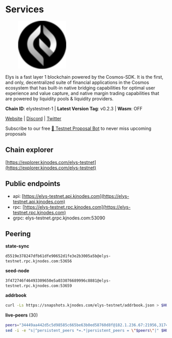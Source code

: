 # Services

<figure><img src="https://raw.githubusercontent.com/kj89/cosmos-images/main/logos/elys.png" width="150" alt=""><figcaption></figcaption></figure>

Elys is a fast layer 1 blockchain powered by the Cosmos-SDK.  It is the first, and only, decentralized suite of financial  applications in the Cosmos ecosystem that has built-in native  bridging capabilities for optimal user experience and value  capture, and native margin trading capabilities that are  powered by liquidity pools & liquidity providers.

**Chain ID**: elystestnet-1 | **Latest Version Tag**: v0.2.3 | **Wasm**: OFF

[Website](https://elys.network) | [Discord](https://discord.gg/R9Gr6Vh7vC) | [Twitter](https://twitter.com/elys_network)



Subscribe to our free [🤖 Testnet Proposal Bot](https://t.me/kjnodes_testnet_proposal_bot) to never miss upcoming proposals


## Chain explorer
[https://explorer.kjnodes.com/elys-testnet](https://explorer.kjnodes.com/elys-testnet)

## Public endpoints

* api: [https://elys-testnet.api.kjnodes.com](https://elys-testnet.api.kjnodes.com)
* rpc: [https://elys-testnet.rpc.kjnodes.com](https://elys-testnet.rpc.kjnodes.com)
* grpc: elys-testnet.grpc.kjnodes.com:53090

## Peering

**state-sync**

```text
d5519e378247dfb61dfe90652d1fe3e2b3005a5b@elys-testnet.rpc.kjnodes.com:53656
```

**seed-node**

```text
3f472746f46493309650e5a033076689996c8881@elys-testnet.rpc.kjnodes.com:53659
```

**addrbook**
```bash
curl -Ls https://snapshots.kjnodes.com/elys-testnet/addrbook.json > $HOME/.elys/config/addrbook.json
```

**live-peers** (30)
```bash
peers="34449aa442d5c5d98585c665be63b0ed58760d8f@182.1.236.67:21956,3174bb06e87392c74ad65a80c42feed816366a84@68.183.210.88:21956,116521cee5c0a5a48eec263fb21b88d559e89f2c@194.163.167.138:54656,f64d9f82cc0ed53377d362fc648b959f6aa426dd@75.119.154.0:21956,e4b07652c318b08357e5796431982169789ce2c5@159.65.32.10:21956,587e0c84a487b2e0782e5d9b80ded838db9512b9@78.110.161.68:26656,e92be3a72a23a0c944633e63a67d0db1587dd98a@167.71.209.28:21956,d5519e378247dfb61dfe90652d1fe3e2b3005a5b@65.109.68.190:53656,45e30968d5a122a5d8e8e8c36635e6efec112839@45.151.123.12:21956,4988cbd7cac963a3a16886caa752373377ef32ff@45.67.217.151:21956,b311e76cf8f66f52d144e1640471d49845c71ff9@108.175.1.36:21956,96df985f847f5ea8903696c20d45589d0cfee134@34.135.124.66:21956,6564e7b61aa54b00768573694f3de160961e48d9@144.91.64.15:21956,39d8b813be07d183c449f814aa77be8e853ace34@185.193.17.78:21956,b06c8ad5bb82d577acd0060242e225980db88377@65.108.225.70:26656,a82ae55cc1d96af39977175624537c17f6a70995@137.184.184.159:21956,2bdb102d10ea61d369bfc65dc4614529b8c77140@45.77.46.100:21956,54114ce29b4625d75760851e71921d27bba0032a@157.245.201.247:21956,3183a894566bbc5a4d55df6bf3636d2a9a942550@65.109.38.111:22056,00c65e06302fb35a1064d9aa4e528aaf98925aa8@65.108.105.48:22056,7965a8bcea48990e465a87209fdd6375f7d5f94d@64.226.90.157:26656,09bf7359f3d2b8ef05d328d89019204d6627f4a4@94.16.117.238:24656,db03e6915cad62b2646ae72566ed19074a7707b6@95.217.144.107:22056,fc5a323a8c57393e84902e832a75f15bd0b898b2@84.46.242.124:53656,cdf9ae8529aa00e6e6703b28f3dcfdd37e07b27c@37.187.154.66:26656,5c2a752c9b1952dbed075c56c600c3a79b58c395@178.211.139.77:27296,f29fe386022c463b3945955efe2b753e3bcad9a9@45.151.122.202:26656,86987eeff225699e67a6543de3622b8a986cce28@91.183.62.162:26656,5eb7c44a4b448b9122c8c34fdb50f4f48c8ec714@170.64.160.136:26656,ee401fbe1afe6546f78c8e0f5ee0ff8922a45b06@192.3.164.17:26656"
sed -i -e "s|^persistent_peers *=.*|persistent_peers = \"$peers\"|" $HOME/.elys/config/config.toml
```
